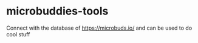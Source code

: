 # microbuddies-tools
Connect with the database of https://microbuds.io/ and can be used to do cool stuff
